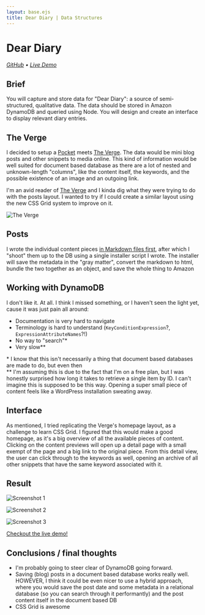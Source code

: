 ```yaml
---
layout: base.ejs
title: Dear Diary | Data Structures
---
```


# Dear Diary

_[GitHub](https://github.com/rijkvanzanten/ds-fa-2) • [Live Demo](https://ds-fa-2.rijks.website)_

## Brief

You will capture and store data for "Dear Diary": a source of semi-structured, qualitative data. The data should be stored in Amazon DynamoDB and queried using Node. You will design and create an interface to display relevant diary entries.

## The Verge

I decided to setup a [Pocket](https://getpocket.com) meets [The Verge](https://theverge.com). The data would be mini blog posts and other snippets to media online. This kind of information would be well suited for document based database as there are a lot of nested and unknown-length "columns", like the content itself, the keywords, and the possible existence of an image and an outgoing link.

I'm an avid reader of [The Verge](https://theverge.com) and I kinda dig what they were trying to do with the posts layout. I wanted to try if I could create a similar layout using the new CSS Grid system to improve on it.

![The Verge](/dd-verge.png)

## Posts

I wrote the individual content pieces [in Markdown files first](https://github.com/rijkvanzanten/ds-fa-2/tree/master/install/posts), after which I "shoot" them up to the DB using a single installer script I wrote. The installer will save the metadata in the "gray matter", convert the markdown to html, bundle the two together as an object, and save the whole thing to Amazon

## Working with DynamoDB

I don't like it. At all. I think I missed something, or I haven't seen the light yet, cause it was just pain all around:

* Documentation is very hard to navigate
* Terminology is hard to understand (`KeyConditionExpression`?, `ExpressionAttributeNames`?!)
* No way to "search"\*
* Very slow\*\*

\* I know that this isn't necessarily a thing that document based databases are made to do, but even then  
\*\* I'm assuming this is due to the fact that I'm on a free plan, but I was honestly surprised how long it takes to retrieve a single item by ID. I can't imagine this is supposed to be this way. Opening a super small piece of content feels like a WordPress installation sweating away.

## Interface

As mentioned, I tried replicating the Verge's homepage layout, as a challenge to learn CSS Grid. I figured that this would make a good homepage, as it's a big overview of all the available pieces of content. Clicking on the content previews will open up a detail page with a small exempt of the page and a big link to the original piece. From this detail view, the user can click through to the keywords as well, opening an archive of all other snippets that have the same keyword associated with it.

## Result

![Screenshot 1](/dd-1.png)

![Screenshot 2](/dd-2.png)

![Screenshot 3](/dd-3.png)

[Checkout the live demo!](https://ds-fa-2.rijks.website)

## Conclusions / final thoughts

* I'm probably going to steer clear of DynamoDB going forward.
* Saving (blog) posts in a document based database works really well. HOWEVER, I think it could be even nicer to use a hybrid approach, where you would save the post date and some metadata in a relational database (so you can search through it performantly) and the post content itself in the document based DB
* CSS Grid is awesome
